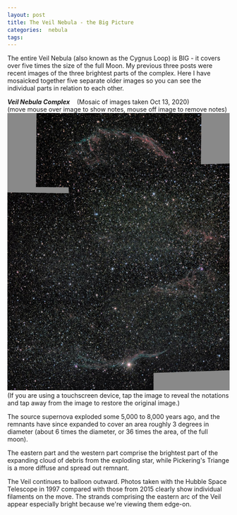 ```yaml
---
layout: post
title: The Veil Nebula - the Big Picture
categories:  nebula  
tags:  
---
```


The entire Veil Nebula (also known as the Cygnus Loop) is BIG - it covers over five times the size of the full Moon.  My previous three posts were recent images of the three brightest parts of the complex.  Here I have mosaicked together five separate older images so you can see the individual parts in relation to each other.

_**Veil Nebula Complex**_  &nbsp;&nbsp; (Mosaic of images taken Oct 13, 2020)<br>
(move mouse over image to show notes, mouse off image to remove notes)<br>
<img src = "../images/ngc6995_2020-10-13_mosaic5xD.jpg"
alt = "ngc6995 seen using Celestron RASA 8 and ZWO ASI183MC"
onmouseover = "this.src='../images/ngc6995_2020-10-13_mosaic5xd_notes.jpg'"
onmouseout = "this.src='../images/ngc6995_2020-10-13_mosaic5xD.jpg'"
/><br>
(If you are using a touchscreen device, tap the image to reveal the notations
and tap away from the image to restore the original image.)<br>

The source supernova exploded some 5,000 to 8,000 years ago, and the remnants have since expanded to cover an area roughly 3 degrees in diameter (about 6 times the diameter, or 36 times the area, of the full moon).

The eastern part and the western part comprise the brightest part of the expanding cloud of debris  from the exploding star, while Pickering's Triange is a more diffuse and spread out remnant.

The Veil continues to balloon outward. Photos taken with the Hubble Space Telescope in 1997 compared with those from 2015 clearly show individual filaments on the move. The strands comprising the eastern arc of the Veil appear especially bright because we're viewing them edge-on. 
